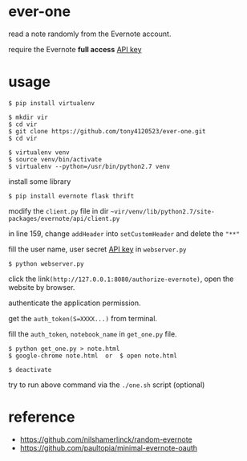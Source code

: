 # ever-one

read a note randomly from the Evernote account.

require the Evernote __full access__ [API key](https://dev.evernote.com/) 

# usage
```
$ pip install virtualenv
```
```
$ mkdir vir
$ cd vir
$ git clone https://github.com/tony4120523/ever-one.git
$ cd vir
```
```
$ virtualenv venv
$ source venv/bin/activate
$ virtualenv --python=/usr/bin/python2.7 venv
```
install some library
```
$ pip install evernote flask thrift
```
modify the `client.py` file in dir  `~vir/venv/lib/python2.7/site-packages/evernote/api/client.py` 

in line 159, change `addHeader` into `setCustomHeader` and delete the `"**"`

fill the user name, user secret [API key](https://dev.evernote.com/) in `webserver.py`
```
$ python webserver.py
```
click the link`(http://127.0.0.1:8080/authorize-evernote)`, open the website by browser.

authenticate the application permission.

get the `auth_token(S=XXXX...)` from terminal.

fill the `auth_token`, `notebook_name` in `get_one.py` file.
```
$ python get_one.py > note.html
$ google-chrome note.html  or  $ open note.html
```
```
$ deactivate
```
try to run above command via the `./one.sh` script (optional)
# reference
* https://github.com/nilshamerlinck/random-evernote
* https://github.com/paultopia/minimal-evernote-oauth
